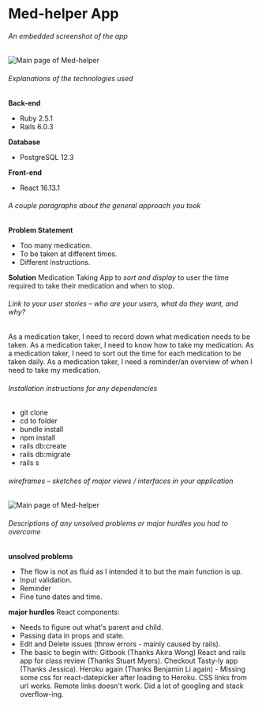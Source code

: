 # Med-helper App

###### An embedded screenshot of the app
![Main page of Med-helper](https://drive.google.com/file/d/14amS98fDgdLjD38KxsZIfdinlbnlMDFK/view?usp=sharing)


###### Explanations of the technologies used
**Back-end**
- Ruby 2.5.1
- Rails 6.0.3

**Database**
- PostgreSQL 12.3

**Front-end**
- React 16.13.1

###### A couple paragraphs about the general approach you took
**Problem Statement**
- Too many medication.
- To be taken at different times.
- Different instructions.

**Solution**
Medication Taking App to _sort and display_ to user the time required to take their medication and when to stop.

###### Link to your user stories – who are your users, what do they want, and why?
As a medication taker, I need to record down what medication needs to be taken.
As a medication taker, I need to know how to take my medication.
As a medication taker, I need to sort out the time for each medication to be taken daily.
As a medication taker, I need a reminder/an overview of when I need to take my medication.

###### Installation instructions for any dependencies
- git clone
- cd to folder
- bundle install
- npm install
- rails db:create
- rails db:migrate
- rails s

###### wireframes – sketches of major views / interfaces in your application

![Main page of Med-helper](https://drive.google.com/file/d/1wNibl3FsDJczmaKAxZqwa9KVETFlwyzl/view?usp=sharing)

###### Descriptions of any unsolved problems or major hurdles you had to overcome
**unsolved problems**
- The flow is not as fluid as I intended it to but the main function is up.
- Input validation.
- Reminder
- Fine tune dates and time.

**major hurdles**
React components:
  - Needs to figure out what's parent and child.
  - Passing data in props and state.
  - Edit and Delete issues (throw errors - mainly caused by rails).
  - The basic to begin with:
    Gitbook (Thanks Akira Wong)
    React and rails app for class review (Thanks Stuart Myers).
    Checkout Tasty-ly app (Thanks Jessica).
    Heroku again (Thanks Benjamin Li again) - Missing some css for react-datepicker after loading to Heroku. CSS links from url works. Remote links doesn't work.
    Did a lot of googling and stack overflow-ing.